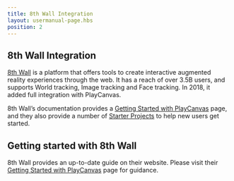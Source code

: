 ```yaml
---
title: 8th Wall Integration
layout: usermanual-page.hbs
position: 2
---
```


## 8th Wall Integration

[8th Wall][1] is a platform that offers tools to create interactive augmented reality experiences through the web. It has a reach of over 3.5B users, and supports World tracking, Image tracking and Face tracking. In 2018, it added full integration with PlayCanvas.

8th Wall’s documentation provides a [Getting Started with PlayCanvas][2] page, and they also provide a number of [Starter Projects][3] to help new users get started.

## Getting started with 8th Wall

 8th Wall provides an up-to-date guide on their website. Please visit their [Getting Started with PlayCanvas][2] page for guidance.

[1]: https://www.8thwall.com/
[2]: https://www.8thwall.com/docs/web/#xr8playcanvas
[3]: https://playcanvas.com/user/the8thwall